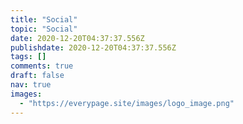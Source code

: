 ```yaml
---
title: "Social"
topic: "Social"
date: 2020-12-20T04:37:37.556Z
publishdate: 2020-12-20T04:37:37.556Z
tags: []
comments: true
draft: false
nav: true
images: 
  - "https://everypage.site/images/logo_image.png"
---
```


